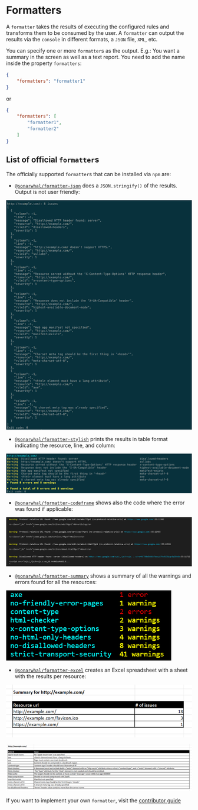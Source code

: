 # Formatters

A `formatter` takes the results of executing the configured rules and
transforms them to be consumed by the user. A `formatter` can output
the results via the `console` in different formats, a `JSON` file,
`XML`, etc.

You can specify one or more `formatter`s as the output. E.g.: You want
a summary in the screen as well as a text report. You need to add the
name inside the property `formatters`:

```json
{
    "formatters": "formatter1"
}
```

or

```json
{
    "formatters": [
        "formatter1",
        "formatter2"
    ]
}
```

## List of official `formatter`s

The officially supported `formatter`s that can be installed via `npm` are:

* [`@sonarwhal/formatter-json`][formatter-json] does a `JSON.stringify()` of
  the results. Output is not user friendly:

![Example output for the json formatter](images/json-output.png)

* [`@sonarwhal/formatter-stylish`][formatter-stylish] prints the results in
  table format indicating the resource, line, and column:

![Example output for the stylish formatter](images/stylish-output.png)

* [`@sonarwhal/formatter-codeframe`][formatter-codeframe] shows also the code
  where the error was found if applicable:

![Example output for the codeframe formatter](images/codeframe.png)

* [`@sonarwhal/formatter-summary`][formatter-summary] shows a summary
  of all the warnings and errors found for all the resources:

![Example output for the summary formatter](images/summary-output.png)

* [`@sonarwhal/formatter-excel`][formatter-excel] creates an Excel spreadsheet
  with a sheet with the results per resource:

![Example output for the summary sheet of the excel formatter](images/excel-summary.png)

![Example output for one of the details sheet of the excel formatter](images/excel-details.png)


If you want to implement your own `formatter`, visit the [contributor
guide][contributor guide]

<!-- Link labels: -->

[contributor guide]: ../../../contributor-guide/formatters/
[formatter-json]: https://npmjs.com/packages/@sonarwhal/formatter-json
[formatter-stylish]: https://npmjs.com/packages/@sonarwhal/formatter-stylish
[formatter-codeframe]: https://npmjs.com/packages/@sonarwhal/formatter-codeframe
[formatter-summary]: https://npmjs.com/packages/@sonarwhal/formatter-summary
[formatter-excel]: https://npmjs.com/packages/@sonarwhal/formatter-excel
